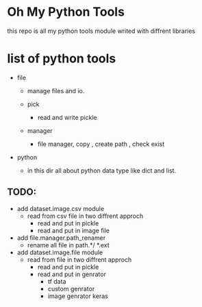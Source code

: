 # Oh My Python Tools
this repo is all my python tools module writed with diffrent libraries


# list of python tools 

- file
  - manage files and io.
  
  - pick 
      - read and write pickle 
  
  - manager
      - file manager, copy , create path , check exist
  
  

- python
  - in this dir all about python data type like dict and list.

## TODO:
- add dataset.image.csv module
   - read from csv file in two diffrent approch
      - read and put in pickle
      - read and put in image file
- add file.manager.path_renamer
  - rename all file in path.*/ *.ext  
- add dataset.image.file module
   - read from file in two diffrent approch
      - read and put in pickle
      - read and put in genrator
        - tf data
        - custom genrator
        - image genrator keras
